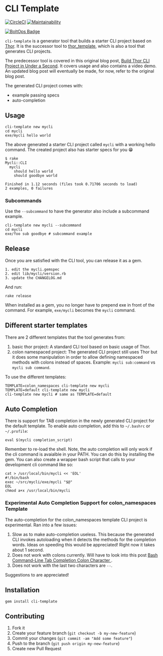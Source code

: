 # CLI Template

[![CircleCI](https://circleci.com/gh/tongueroo/cli-template.svg?style=svg)](https://circleci.com/gh/tongueroo/cli-template)
[![Maintainability](https://api.codeclimate.com/v1/badges/c6c4f26aaafccab10baf/maintainability)](https://codeclimate.com/github/tongueroo/cli-template/maintainability)

[![BoltOps Badge](https://img.boltops.com/boltops/badges/boltops-badge.png)](https://www.boltops.com)

`cli-template` is a generator tool that builds a starter CLI project based on [Thor](http://whatisthor.com/). It is the successor tool to [thor_template](https://github.com/tongueroo/thor_template), which is also a tool that generates CLI projects.

The predecessor tool is covered in this original blog post, [Build Thor CLI Project in Under a Second](https://blog.boltops.com/2017/09/14/build-thor-cli-project-in-under-a-second). It covers usage and also contains a video demo.  An updated blog post will eventually be made, for now, refer to the original blog post.

The generated CLI project comes with:

* example passing specs
* auto-completion

## Usage

    cli-template new mycli
    cd mycli
    exe/mycli hello world

The above generated a starter CLI project called `mycli` with a working hello command.  The created project also has starter specs for you 😁

    $ rake
    Mycli::CLI
      mycli
        should hello world
        should goodbye world

    Finished in 1.12 seconds (files took 0.71706 seconds to load)
    2 examples, 0 failures

### Subcommands

Use the `--subcommand` to have the generator also include a subcommand example.

    cli-template new mycli --subcommand
    cd mycli
    exe/foo sub goodbye # subcommand example

## Release

Once you are satisfied with the CLI tool, you can release it as a gem.

    1. edit the mycli.gemspec
    2. edit lib/mycli/version.rb
    3. update the CHANGELOG.md

And run:

    rake release

When installed as a gem, you no longer have to prepend exe in front of the command.  For example, `exe/mycli` becomes the `mycli` command.

## Different starter templates

There are 2 different templates that the tool generates from:

1. basic thor project: A standard CLI tool based on basic usage of Thor.
2. colon namespaced project: The generated CLI project still uses Thor but it does some manipulation in order to allow defining namespaced methods with colons instead of spaces.  Example: `mycli sub:command` vs `mycli sub command`.

To use the different templates:

    TEMPLATE=colon_namespaces cli-template new mycli
    TEMPLATE=default cli-template new mycli
    cli-template new mycli # same as TEMPLATE=default

## Auto Completion

There is support for TAB completion in the newly generated CLI project for the default template.  To enable auto completion, add this to `~/.bashrc` or `~/.profile`:

    eval $(mycli completion_script)

Remember to re-load the shell. Note, the auto completion will only work if the cli command is avaialble in your PATH.  You can do this by installing the gem.  You can also create a wrapper bash script that calls to your development cli command like so:

    cat > /usr/local/bin/mycli << 'EOL'
    #!/bin/bash
    exec ~/src/mycli/exe/mycli "$@"
    EOL
    chmod a+x /usr/local/bin/mycli

### Experimental Auto Completion Support for colon_namespaces Template

The auto-completion for the colon_namespaces template CLI project is experimental. Ran into a few issues:

1. Slow as to make auto-completion useless. This because the generated CLI invokes autoloading when it detects the methods for the completion words. Ideas on speeding this would be appreciated! Right now it takes about 1 second.
2. Does not work with colons currently.  Will have to look into this post [Bash Command-Line Tab Completion Colon Character
](https://stackoverflow.com/questions/25362968/bash-command-line-tab-completion-colon-character).
3. Does not work with the last two characters are `--`.

Suggestions to are appreciated!

## Installation

    gem install cli-template

## Contributing

1. Fork it
2. Create your feature branch (`git checkout -b my-new-feature`)
3. Commit your changes (`git commit -am "Add some feature"`)
4. Push to the branch (`git push origin my-new-feature`)
5. Create new Pull Request
